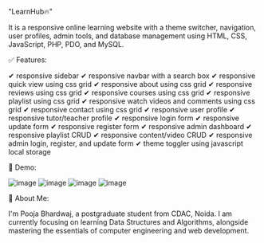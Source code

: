 "LearnHub🔥"

It is a responsive online learning website with a theme switcher, navigation, user profiles, admin tools, and database management using HTML, CSS, JavaScript, PHP, PDO, and MySQL.

✅ Features:

✔ responsive sidebar
✔ responsive navbar with a search box
✔ responsive quick view using css grid
✔ responsive about using css grid
✔ responsive reviews using css grid
✔ responsive courses using css grid
✔ responsive playlist using css grid
✔ responsive watch videos and comments using css grid
✔ responsive contact using css grid
✔ responsive user profile
✔ responsive tutor/teacher profile
✔ responsive login form
✔ responsive update form
✔ responsive register form
✔ responsive admin dashboard
✔ responsive playlist CRUD
✔ responsive content/video CRUD
✔ responsive admin login, register, and update form
✔  theme toggler using javascript local storage

🐣 Demo: 

![image](https://github.com/PoojaBhardwaj12/LearnHub/assets/171254601/30e5b3b4-2435-456c-90cc-eccff8d1d32a)
![image](https://github.com/PoojaBhardwaj12/LearnHub/assets/171254601/d8d4a438-ca80-4f7c-8424-d3b56c169370)
![image](https://github.com/PoojaBhardwaj12/LearnHub/assets/171254601/804965d5-3791-4827-841e-8ffd67db437c)
![image](https://github.com/PoojaBhardwaj12/LearnHub/assets/171254601/eba3ac06-e4b8-40b0-899b-fb2fd00f7cfe)

🚀 About Me:

I'm Pooja Bhardwaj, a postgraduate student from CDAC, Noida. I am currently focusing on learning Data Structures and Algorithms, alongside mastering the essentials of computer engineering and web development.
